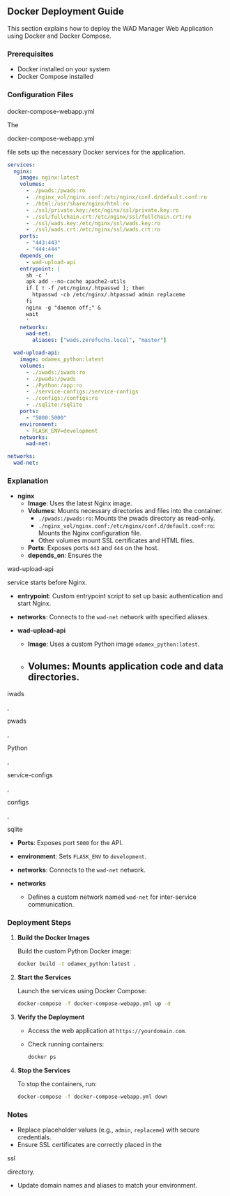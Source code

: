 ## Docker Deployment Guide

This section explains how to deploy the WAD Manager Web Application using Docker and Docker Compose.

### Prerequisites

- Docker installed on your system
- Docker Compose installed

### Configuration Files

#### 

docker-compose-webapp.yml

The 

docker-compose-webapp.yml

 file sets up the necessary Docker services for the application.

```yaml
services:
  nginx:
    image: nginx:latest
    volumes:
      - ./pwads:/pwads:ro
      - ./nginx_vol/nginx.conf:/etc/nginx/conf.d/default.conf:ro
      - ./html:/usr/share/nginx/html:ro
      - ./ssl/private.key:/etc/nginx/ssl/private.key:ro
      - ./ssl/fullchain.crt:/etc/nginx/ssl/fullchain.crt:ro
      - ./ssl/wads.key:/etc/nginx/ssl/wads.key:ro
      - ./ssl/wads.crt:/etc/nginx/ssl/wads.crt:ro
    ports:
      - "443:443"
      - "444:444"
    depends_on:
      - wad-upload-api
    entrypoint: |
      sh -c '
      apk add --no-cache apache2-utils
      if [ ! -f /etc/nginx/.htpasswd ]; then
        htpasswd -cb /etc/nginx/.htpasswd admin replaceme
      fi
      nginx -g "daemon off;" &
      wait
      '
    networks:
      wad-net:
        aliases: ["wads.zerofuchs.local", "master"]

  wad-upload-api:
    image: odamex_python:latest
    volumes:
      - ./iwads:/iwads:ro
      - ./pwads:/pwads
      - ./Python:/app:ro
      - ./service-configs:/service-configs
      - ./configs:/configs:ro
      - ./sqlite:/sqlite
    ports:
      - "5000:5000"
    environment:
      - FLASK_ENV=development
    networks:
      wad-net:

networks:
  wad-net:
```

### Explanation

- **nginx**
  - **Image**: Uses the latest Nginx image.
  - **Volumes**: Mounts necessary directories and files into the container.
    - `./pwads:/pwads:ro`: Mounts the pwads directory as read-only.
    - `./nginx_vol/nginx.conf:/etc/nginx/conf.d/default.conf:ro`: Mounts the Nginx configuration file.
    - Other volumes mount SSL certificates and HTML files.
  - **Ports**: Exposes ports `443` and `444` on the host.
  - **depends_on**: Ensures the 

wad-upload-api

 service starts before Nginx.
  - **entrypoint**: Custom entrypoint script to set up basic authentication and start Nginx.
  - **networks**: Connects to the `wad-net` network with specified aliases.

- **wad-upload-api**
  - **Image**: Uses a custom Python image `odamex_python:latest`.
  - **Volumes**: Mounts application code and data directories.
    - 

iwads

, 

pwads

, 

Python

, 

service-configs

, 

configs

, 

sqlite


  - **Ports**: Exposes port `5000` for the API.
  - **environment**: Sets `FLASK_ENV` to `development`.
  - **networks**: Connects to the `wad-net` network.

- **networks**
  - Defines a custom network named `wad-net` for inter-service communication.

### Deployment Steps

1. **Build the Docker Images**

   Build the custom Python Docker image:

   ```bash
   docker build -t odamex_python:latest .
   ```

2. **Start the Services**

   Launch the services using Docker Compose:

   ```bash
   docker-compose -f docker-compose-webapp.yml up -d
   ```

3. **Verify the Deployment**

   - Access the web application at `https://yourdomain.com`.
   - Check running containers:

     ```bash
     docker ps
     ```

4. **Stop the Services**

   To stop the containers, run:

   ```bash
   docker-compose -f docker-compose-webapp.yml down
   ```

### Notes

- Replace placeholder values (e.g., `admin`, `replaceme`) with secure credentials.
- Ensure SSL certificates are correctly placed in the 

ssl

 directory.
- Update domain names and aliases to match your environment.